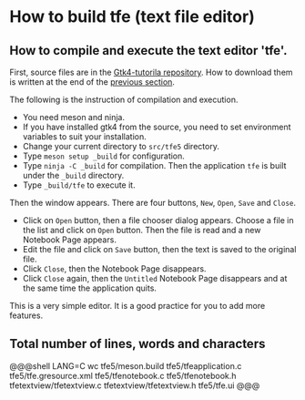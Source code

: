# How to build tfe (text file editor)

## How to compile and execute the text editor 'tfe'.

First, source files are in the [Gtk4-tutorila repository](https://github.com/ToshioCP/Gtk4-tutorial).
How to download them is written at the end of the [previous section](sec15.src.md).

The following is the instruction of compilation and execution.

- You need meson and ninja.
- If you have installed gtk4 from the source, you need to set environment variables to suit your installation.
- Change your current directory to `src/tfe5` directory.
- Type `meson setup _build` for configuration.
- Type `ninja -C _build` for compilation.
Then the application `tfe` is built under the `_build` directory.
- Type `_build/tfe` to execute it.

Then the window appears.
There are four buttons, `New`, `Open`, `Save` and `Close`.

- Click on `Open` button, then a file chooser dialog appears.
Choose a file in the list and click on `Open` button.
Then the file is read and a new Notebook Page appears.
- Edit the file and click on `Save` button, then the text is saved to the original file.
- Click `Close`, then the Notebook Page disappears.
- Click `Close` again, then the `Untitled` Notebook Page disappears and at the same time the application quits.

This is a very simple editor.
It is a good practice for you to add more features.

## Total number of lines, words and characters

@@@shell
LANG=C wc tfe5/meson.build tfe5/tfeapplication.c tfe5/tfe.gresource.xml tfe5/tfenotebook.c tfe5/tfenotebook.h tfetextview/tfetextview.c tfetextview/tfetextview.h tfe5/tfe.ui
@@@
